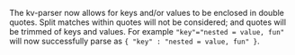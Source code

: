 The kv-parser now allows for keys and/or values to be enclosed in double quotes.
Split matches within quotes will not be considered; and quotes will be trimmed
of keys and values. For example `"key"="nested = value, fun"` will now
successfully parse as `{ "key" : "nested = value, fun" }`.
